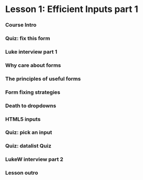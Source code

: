 # Lesson 1: Efficient Inputs part 1

### Course Intro
### Quiz: fix this form
### Luke interview part 1
### Why care about forms
### The principles of useful forms
### Form fixing strategies
### Death to dropdowns
### HTML5 inputs
### Quiz: pick an input
### Quiz: datalist Quiz
### LukeW interview part 2
### Lesson outro
